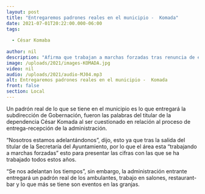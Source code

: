```yaml
---
layout: post
title: "Entregaremos padrones reales en el municipio -  Komada"
date: 2021-07-01T20:22:00.000-06:00
tags:
  
  - César Komaba
  
author: nil
description: "Afirma que trabajan a marchas forzadas tras renuncia de exsecretario."
image: /uploads/2021/images-KOMADA.jpg
video: nil
audio: /uploads/2021/audio-MJ04.mp3
alt: Entregaremos padrones reales en el municipio -  Komada
front: false
section: Local
---
```


Un padrón real de lo que se tiene en el municipio es lo que entregará la subdirección de Gobernación, fueron las palabras del titular de la dependencia César Komada al ser cuestionado en relación al proceso de entrega-recepción de la administración.

“Nosotros estamos adelantándonos”, dijo, esto ya que tras la salida del titular de la Secretaría del Ayuntamiento, por lo que el área esta “trabajando a marchas forzadas” esto para presentar las cifras con las que se ha trabajado todos estos años.

“Se nos adelantan los tiempos”, sin embargo, la administración entrante entregará un padrón real de los ambulantes, trabajo en salones, restaurant-bar y lo que más se tiene son eventos en las granjas.
